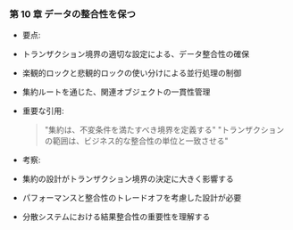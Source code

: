 ### 第 10 章 データの整合性を保つ

- 要点:
- トランザクション境界の適切な設定による、データ整合性の確保
- 楽観的ロックと悲観的ロックの使い分けによる並行処理の制御
- 集約ルートを通じた、関連オブジェクトの一貫性管理

- 重要な引用:

  > "集約は、不変条件を満たすべき境界を定義する"
  > "トランザクションの範囲は、ビジネス的な整合性の単位と一致させる"

- 考察:
- 集約の設計がトランザクション境界の決定に大きく影響する
- パフォーマンスと整合性のトレードオフを考慮した設計が必要
- 分散システムにおける結果整合性の重要性を理解する
